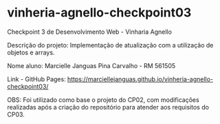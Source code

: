 # vinheria-agnello-checkpoint03
Checkpoint 3 de Desenvolvimento Web - Vinharia Agnello

Descrição do projeto: Implementação de atualização com a utilização de objetos e arrays.

Nome aluno: Marcielle Janguas Pina Carvalho - RM 561505

Link - GitHub Pages: https://marciellejanguas.github.io/vinheria-agnello-checkpoint03/

OBS: Foi utilizado como base o projeto do CP02, com modificações realizadas após a criação do repositório para atender aos requisitos do CP03.
